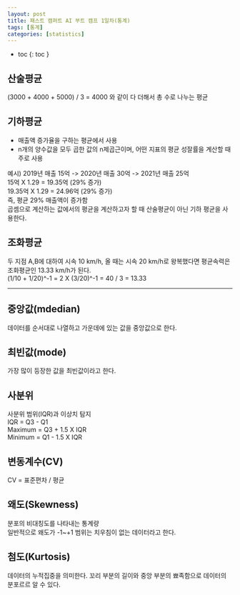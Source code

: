 ```yaml
---
layout: post
title: 패스트 캠퍼트 AI 부트 캠프 1일차(통계)
tags: [통계]
categories: [statistics]
---
```


- toc
{: toc }

## 산술평균
(3000 + 4000 + 5000) / 3 = 4000 와 같이 다 더해서 총 수로 나누는 평균  


## 기하평균
* 매출액 증가율을 구하는 평균에서 사용
* n개의 양수값을 모두 곱한 값의 n제곱근이며, 어떤 지표의 평균 성잘률을 계산할 때 주로 사용

예시) 2019년 매출 15억 -> 2020년 매출 30억 -> 2021년 매출 25억  
15억 X 1.29 = 19.35억 (29% 증가)  
19.35억 X 1.29 = 24.96억 (29% 증가)  
즉, 평균 29% 매출액이 증가함  
곱셈으로 계산하는 값에서의 평균을 계산하고자 할 때 산술평균이 아닌 기하 평균을 사용한다.  


## 조화평균
두 지점 A,B에 대하여 시속 10 km/h, 올 때는 시속 20 km/h로 왕복했다면 평균속력은 조화평균인 13.33 km/h가 된다.  
(1/10 + 1/20)^-1 = 2 X (3/20)^-1 = 40 / 3 = 13.33  

-----


## 중앙값(mdedian)
데이터를 순서대로 나열하고 가운데에 있는 값을 중앙값으로 한다.  


## 최빈값(mode)
가장 많이 등장한 값을 최빈값이라고 한다.  


## 사분위
사분위 범위(IQR)과 이상치 탐지  
IQR = Q3 - Q1  
Maximum = Q3 + 1.5 X IQR  
Minimum = Q1 - 1.5 X IQR  


## 변동계수(CV)
CV = 표준편차 / 평균  


## 왜도(Skewness)
분포의 비대칭도를 나타내는 통계량  
일반적으로 왜도가 -1~+1 범위는 치우침이 없는 데이터라고 한다.  


## 첨도(Kurtosis)
데이터의 누적집중을 의미한다.
꼬리 부분의 길이와 중앙 부분의 뾰족함으로 데이터의 분포르르 알 수 있다.
